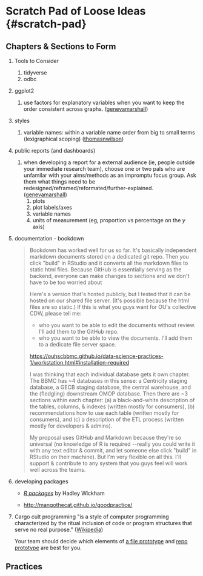 Scratch Pad of Loose Ideas {#scratch-pad}
====================================


Chapters & Sections to Form
------------------------------------

1. Tools to Consider
    1. tidyverse
    1. odbc
    
1. ggplot2
    1. use factors for explanatory variables when you want to keep the order consistent across graphs.  ([genevamarshall](https://github.com/genevamarshall))

1. styles
    1. variable names: within a variable name order from big to small terms (lexigraphical scoping)  ([thomasnwilson](https://github.com/thomasnwilson))
    
1. public reports (and dashboards)
    1. when developing a report for a external audience (ie, people outside your immediate research team), choose one or two pals who are unfamilar with your aims/methods as an impromptu focus group.  Ask them what things need to be redesigned/reframed/reformated/further-explained.  ([genevamarshall](https://github.com/genevamarshall))
        1. plots
        1. plot labels/axes
        1. variable names
        1. units of measurement (eg, proportion vs percentage on the *y* axis)

1. documentation - bookdown

    > Bookdown has worked well for us so far.  It's basically independent markdown documents stored on a dedicated git repo.  Then you click "build" in RStudio and it converts all the markdown files to static html files.  Because GitHub is essentially serving as the backend, everyone can make changes to sections and we don't have to be too worried about
    > 
    > Here's a version that's hosted publicly, but I tested that it can be hosted on our shared file server.  (It's possible because the html files are so static.)  If this is what you guys want for OU's collective CDW, please tell me:
    > 
    > * who you want to be able to edit the documents without review.  I'll add them to the GitHub repo.
    > * who you want to be able to view the documents.  I'll add them to a dedicate file server space.
    > 
    > 
    > https://ouhscbbmc.github.io/data-science-practices-1/workstation.html#installation-required
    > 
    > I was thinking that each individual database gets it own chapter.  The BBMC has ~4 databases in this sense: a Centricity staging database, a GECB staging database, the central warehouse, and the (fledgling) downstream OMOP database.  Then there are ~3 sections within each chapter: (a) a black-and-white description of the tables, columns, & indexes (written mostly for consumers), (b) recommendations how to use each table (written mostly for consumers), and (c) a description of the ETL process (written mostly for developers & admins).
    > 
    > My proposal uses GitHub and Markdown because they're so universal (no knowledge of R is required --really you could write it with any text editor & commit, and let someone else click "build" in RStudio on their machine).  But I'm very flexible on all this.  I'll support & contribute to any system that you guys feel will work well across the teams.  

1. developing packages

    * [*R packages*](http://r-pkgs.had.co.nz/) by Hadley Wickham

    * http://mangothecat.github.io/goodpractice/

1. Cargo cult programming "is a style of computer programming characterized by the ritual inclusion of code or program structures that serve no real purpose." ([Wikipedia](https://en.wikipedia.org/wiki/Cargo_cult_programming))

    Your team should decide which elements of [a file prototype](https://ouhscbbmc.github.io/data-science-practices-1/file-prototype.html) and [repo prototype](https://ouhscbbmc.github.io/data-science-practices-1/repo-prototype.html) are best for you.

Practices
------------------------------------

